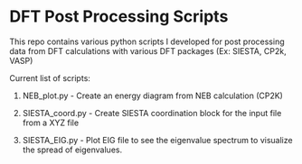 # DFT Post Processing Scripts
This repo contains various python scripts I developed for post processing data from DFT calculations with various DFT packages (Ex: SIESTA, CP2k, VASP)

Current list of scripts:

1) NEB_plot.py - Create an energy diagram from NEB calculation (CP2K) 

2) SIESTA_coord.py - Create SIESTA coordination block for the input file from a XYZ file 

3) SIESTA_EIG.py - Plot EIG file to see the eigenvalue spectrum to visualize the spread of eigenvalues.

